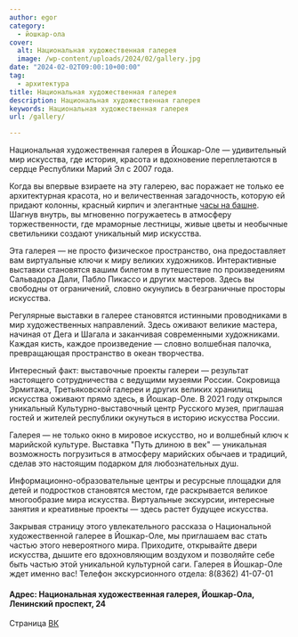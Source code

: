 ```yaml
---
author: egor
category:
  - йошкар-ола
cover:
  alt: Национальная художественная галерея
  image: /wp-content/uploads/2024/02/gallery.jpg
date: "2024-02-02T09:00:10+00:00"
tag:
  - архитектура
title: Национальная художественная галерея
description: Национальная художественная галерея
keywords: Национальная художественная галерея
url: /gallery/

---
```

Национальная художественная галерея в Йошкар-Оле — удивительный мир искусства, где история, красота и вдохновение переплетаются в сердце Республики Марий Эл с 2007 года.

Когда вы впервые взираете на эту галерею, вас поражает не только ее архитектурная красота, но и величественная загадочность, которую ей придают колонны, красный кирпич и элегантные [часы на башне](/chasy-s-oslom/). Шагнув внутрь, вы мгновенно погружаетесь в атмосферу торжественности, где мраморные лестницы, живые цветы и необычные светильники создают уникальный мир искусства.

Эта галерея — не просто физическое пространство, она предоставляет вам виртуальные ключи к миру великих художников. Интерактивные выставки становятся вашим билетом в путешествие по произведениям Сальвадора Дали, Пабло Пикассо и других мастеров. Здесь вы свободны от ограничений, словно окунулись в безграничные просторы искусства.

Регулярные выставки в галерее становятся истинными проводниками в мир художественных направлений. Здесь оживают великие мастера, начиная от Дега и Шагала и заканчивая современными художниками. Каждая кисть, каждое произведение — словно волшебная палочка, превращающая пространство в океан творчества.

Интересный факт: выставочные проекты галереи — результат настоящего сотрудничества с ведущими музеями России. Сокровища Эрмитажа, Третьяковской галереи и других великих хранилищ искусства оживают прямо здесь, в Йошкар-Оле. В 2021 году открылся уникальный Культурно-выставочный центр Русского музея, приглашая гостей и жителей республики окунуться в историю искусства России.

Галерея — не только окно в мировое искусство, но и волшебный ключ к марийской культуре. Выставка "Путь длиною в век" — уникальная возможность погрузиться в атмосферу марийских обычаев и традиций, сделав это настоящим подарком для любознательных душ.

Информационно-образовательные центры и ресурсные площадки для детей и подростков становятся местом, где раскрывается великое многообразие мира искусства. Виртуальные экскурсии, интересные занятия и креативные проекты — здесь растет будущее искусства.

Закрывая страницу этого увлекательного рассказа о Национальной художественной галерее в Йошкар-Оле, мы приглашаем вас стать частью этого невероятного мира. Приходите, открывайте двери искусства, дышите его вдохновляющим воздухом и позволяйте себе быть частью этой уникальной культурной саги. Галерея в Йошкар-Оле ждет именно вас! Телефон экскурсионного отдела: 8(8362) 41-07-01

#### Адрес: Национальная художественная галерея, Йошкар-Ола, Ленинский проспект, 24

Страница [ВК](https://vk.com/nhgallery)

